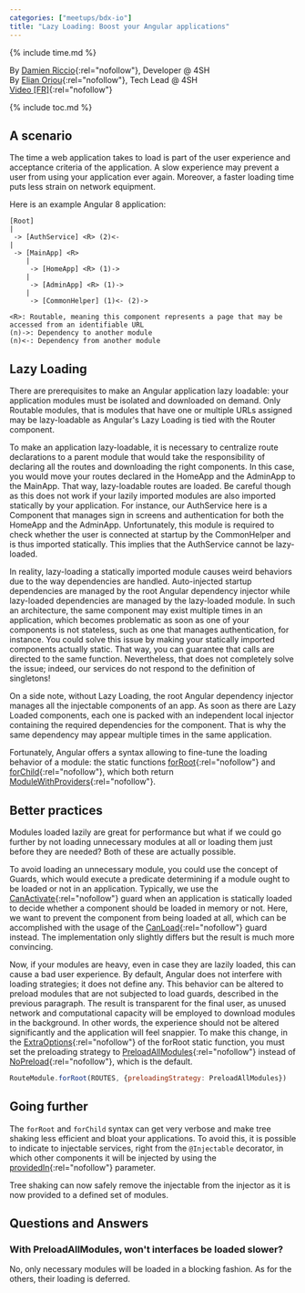 ```yaml
---
categories: ["meetups/bdx-io"]
title: "Lazy Loading: Boost your Angular applications"
---
```


{% include time.md %}

By [Damien Riccio](https://twitter.com/damienriccio){:rel="nofollow"}, Developer @ 4SH  
By [Elian Oriou](https://twitter.com/eoriou){:rel="nofollow"}, Tech Lead @ 4SH  
[Video \[FR\]](https://www.youtube.com/watch?v=DWZWWeJDwCw){:rel="nofollow"}

{% include toc.md %}

## A scenario

The time a web application takes to load is part of the user experience and acceptance criteria of the application. A
slow experience may prevent a user from using your application ever again. Moreover, a faster loading time puts less
strain on network equipment.

Here is an example Angular 8 application:

```
[Root]
|
 -> [AuthService] <R> (2)<-
|
 -> [MainApp] <R>
    |
     -> [HomeApp] <R> (1)->
    |
     -> [AdminApp] <R> (1)->
    |
     -> [CommonHelper] (1)<- (2)->

<R>: Routable, meaning this component represents a page that may be accessed from an identifiable URL
(n)->: Dependency to another module
(n)<-: Dependency from another module
```

## Lazy Loading

There are prerequisites to make an Angular application lazy loadable: your application modules must be isolated and
downloaded on demand. Only Routable modules, that is modules that have one or multiple URLs assigned may be
lazy-loadable as Angular's Lazy Loading is tied with the Router component.

To make an application lazy-loadable, it is necessary to centralize route declarations to a parent module that would
take the responsibility of declaring all the routes and downloading the right components. In this case, you would move
your routes declared in the HomeApp and the AdminApp to the MainApp. That way, lazy-loadable routes are loaded. Be
careful though as this does not work if your lazily imported modules are also imported statically by your application.
For instance, our AuthService here is a Component that manages sign in screens and authentication for both the HomeApp
and the AdminApp. Unfortunately, this module is required to check whether the user is connected at startup by the
CommonHelper and is thus imported statically. This implies that the AuthService cannot be lazy-loaded.

In reality, lazy-loading a statically imported module causes weird behaviors due to the way dependencies are handled.
Auto-injected startup dependencies are managed by the root Angular dependency injector while lazy-loaded dependencies
are managed by the lazy-loaded module. In such an architecture, the same component may exist multiple times in an
application, which becomes problematic as soon as one of your components is not stateless, such as one that manages
authentication, for instance. You could solve this issue by making your statically imported components actually static.
That way, you can guarantee that calls are directed to the same function. Nevertheless, that does not completely solve
the issue; indeed, our services do not respond to the definition of singletons!

On a side note, without Lazy Loading, the root Angular dependency injector manages all the injectable components of an
app. As soon as there are Lazy Loaded components, each one is packed with an independent local injector containing the
required dependencies for the component. That is why the same dependency may appear multiple times in the same
application.

Fortunately, Angular offers a syntax allowing to fine-tune the loading behavior of a module: the static functions [forRoot](https://angular.io/api/router/RouterModule#forRoot){:rel="nofollow"}
and [forChild](https://angular.io/api/router/RouterModule#forChild){:rel="nofollow"}, which both return [ModuleWithProviders](https://angular.io/api/core/ModuleWithProviders){:rel="nofollow"}.

## Better practices

Modules loaded lazily are great for performance but what if we could go further by not loading unnecessary modules at
all or loading them just before they are needed? Both of these are actually possible.

To avoid loading an unnecessary module, you could use the concept of Guards, which would execute a predicate determining
if a module ought to be loaded or not in an application. Typically, we use the [CanActivate](https://angular.io/api/router/CanActivate){:rel="nofollow"}
guard when an application is statically loaded to decide whether a component should be loaded in memory or not. Here, we
want to prevent the component from being loaded at all, which can be accomplished with the usage of the [CanLoad](https://angular.io/api/router/CanLoad){:rel="nofollow"}
guard instead. The implementation only slightly differs but the result is much more convincing.

Now, if your modules are heavy, even in case they are lazily loaded, this can cause a bad user experience. By default,
Angular does not interfere with loading strategies; it does not define any. This behavior can be altered to preload
modules that are not subjected to load guards, described in the previous paragraph. The result is transparent for the
final user, as unused network and computational capacity will be employed to download modules in the background. In
other words, the experience should not be altered significantly and the application will feel snappier. To make this
change, in the [ExtraOptions](https://angular.io/api/router/ExtraOptions#preloadingStrategy){:rel="nofollow"} of the
forRoot static function, you must set the preloading strategy to [PreloadAllModules](https://angular.io/api/router/PreloadAllModules){:rel="nofollow"}
instead of [NoPreload](https://angular.io/api/router/NoPreloading){:rel="nofollow"}, which is the default.

```js
RouteModule.forRoot(ROUTES, {preloadingStrategy: PreloadAllModules})
```

## Going further

The `forRoot` and `forChild` syntax can get very verbose and make tree shaking less efficient and bloat your
applications. To avoid this, it is possible to indicate to injectable services, right from the `@Injectable` decorator,
in which other components it will be injected by using the [providedIn](https://angular.io/api/core/Injectable#providedIn){:rel="nofollow"}
parameter.

Tree shaking can now safely remove the injectable from the injector as it is now provided to a defined set of modules.

## Questions and Answers

### With PreloadAllModules, won't interfaces be loaded slower?

No, only necessary modules will be loaded in a blocking fashion. As for the others, their loading is deferred.